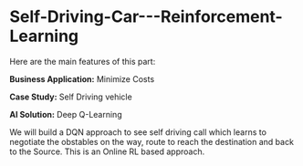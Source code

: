 # Self-Driving-Car---Reinforcement-Learning

Here are the main features of this part:

**Business Application:** Minimize Costs

**Case Study:** Self Driving vehicle 

**AI Solution:** Deep Q-Learning

We will build a DQN approach to see self driving call which learns to negotiate the obstables on the way, route to reach the destination and back to the Source. This is an Online RL based approach.
